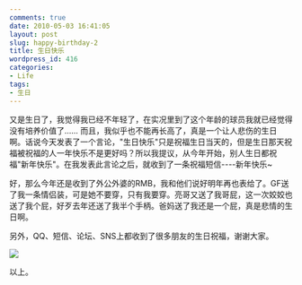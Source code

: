 ```yaml
---
comments: true
date: 2010-05-03 16:41:05
layout: post
slug: happy-birthday-2
title: 生日快乐
wordpress_id: 416
categories:
- Life
tags:
- 生日
---
```


又是生日了，我觉得我已经不年轻了，在实况里到了这个年龄的球员我就已经觉得没有培养价值了…… 而且，我似乎也不能再长高了，真是一个让人悲伤的生日啊。话说今天发表了一个言论，"生日快乐"只是祝福生日当天的，但是生日那天祝福被祝福的人一年快乐不是更好吗？所以我提议，从今年开始，别人生日都祝福"新年快乐"。在我发表此言论之后，就收到了一条祝福短信----新年快乐~




好，那么今年还是收到了外公外婆的RMB，我和他们说好明年再也表给了。GF送了我一条情侣装，可是她不要穿，只有我要穿。亮哥又送了我哥屁，这一次姣姣也送了我个屁，好歹去年还送了我半个手柄。爸妈送了我还是一个屁，真是悲情的生日啊。




另外，QQ、短信、论坛、SNS上都收到了很多朋友的生日祝福，谢谢大家。




[![](/wp-content/uploads/2010-05-03_happy_birthday.png)](/wp-content/uploads/2010-05-03_happy_birthday.png)




以上。
